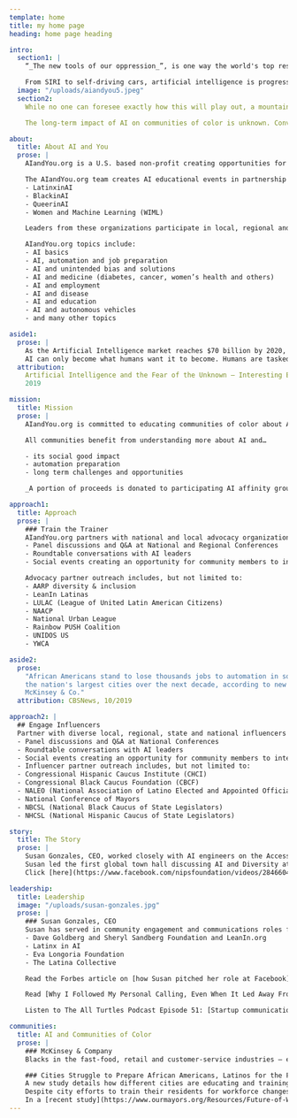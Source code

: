 ```yaml
---
template: home
title: my home page
heading: home page heading

intro:
  section1: |
    “_The new tools of our oppression_”, is one way the world's top researchers and industry leaders have described the threat that artificial intelligence poses to humankind.

    From SIRI to self-driving cars, artificial intelligence is progressing rapidly. Will communities of color be prepared for AI related opportunities and challenges impacting their neighborhoods?
  image: "/uploads/aiandyou5.jpeg"
  section2:
    While no one can foresee exactly how this will play out, a mountain of evidence suggests that just like during past technological leaps, the fears —though realistic — can be managed through education and dialogue.

    The long-term impact of AI on communities of color is unknown. Conversations about AI are absent in the communities most directly affected by automation and other AI tools.

about:
  title: About AI and You
  prose: |
    AIandYou.org is a U.S. based non-profit creating opportunities for communities of color and women to learn about Artificial Intelligence (AI) through local outreach, informative gatherings, conversations and on-going communications with diverse AI leaders and others in the field.

    The AIandYou.org team creates AI educational events in partnership with global AI leaders, diverse thought leaders and community advocacy organizations.  Participants include scientists, researchers and engineers from:
    - LatinxinAI
    - BlackinAI
    - QueerinAI 
    - Women and Machine Learning (WIML)

    Leaders from these organizations participate in local, regional and national events to educate, inform and collaborate with the community.  

    AIandYou.org topics include:
    - AI basics
    - AI, automation and job preparation
    - AI and unintended bias and solutions
    - AI and medicine (diabetes, cancer, women’s health and others)
    - AI and employment 
    - AI and disease
    - AI and education
    - AI and autonomous vehicles 
    - and many other topics

aside1:
  prose: |
    As the Artificial Intelligence market reaches $70 billion by 2020, humans' fear is in the rise. Why do humans fear AI?
    AI can only become what humans want it to become. Humans are tasked with coding into their AI creations. If the mass population is becoming anxious about AI this is due to fear of the unknown. It is also perhaps due to too little information available out there on the benefits that AI brings in order to balance with those believing AI will destroy society.
  attribution:
    Artificial Intelligence and the Fear of the Unknown – Interesting Engineer,
    2019

mission:
  title: Mission
  prose: |
    AIandYou.org is committed to educating communities of color about AI and supporting diverse AI leaders.  

    All communities benefit from understanding more about AI and… 

    - its social good impact
    - automation preparation
    - long term challenges and opportunities 

    _A portion of proceeds is donated to participating AI affinity groups_

approach1:
  title: Approach
  prose: |
    ### Train the Trainer
    AIandYou.org partners with national and local advocacy organizations to create community events including, but not limited to:
    - Panel discussions and Q&A at National and Regional Conferences
    - Roundtable conversations with AI leaders
    - Social events creating an opportunity for community members to interact with AI leaders from throughout the world.

    Advocacy partner outreach includes, but not limited to:
    - AARP diversity & inclusion
    - LeanIn Latinas
    - LULAC (League of United Latin American Citizens)
    - NAACP
    - National Urban League
    - Rainbow PUSH Coalition
    - UNIDOS US
    - YWCA

aside2:
  prose:
    "African Americans stand to lose thousands jobs to automation in some of
    the nation's largest cities over the next decade, according to new research from
    McKinsey & Co."
  attribution: CBSNews, 10/2019

approach2: |
  ## Engage Influencers
  Partner with diverse local, regional, state and national influencers to host a discussion and networking events with thought leaders, influencers and related staff members.  Events could include, but not limited to:
  - Panel discussions and Q&A at National Conferences
  - Roundtable conversations with AI leaders
  - Social events creating an opportunity for community members to interact with AI leaders from throughout the world.
  - Influencer partner outreach includes, but not limited to:
  - Congressional Hispanic Caucus Institute (CHCI)
  - Congressional Black Caucus Foundation (CBCF)
  - NALEO (National Association of Latino Elected and Appointed Officials)
  - National Conference of Mayors
  - NBCSL (National Black Caucus of State Legislators)
  - NHCSL (National Hispanic Caucus of State Legislators)

story:
  title: The Story
  prose: |
    Susan Gonzales, CEO, worked closely with AI engineers on the Accessibility and Social Good teams at Facebook.  Susan experienced the positive outcomes of AI through this work.  She continued to explore AI and continued to see its social good purposes and its unintended bias of AI. 
    Susan led the first global town hall discussing AI and Diversity at Neuro Infomration Processing Systems (NeurIPS) Montreal and was joined by the leaders of LatinxinAI, BlackinAI, WomeninMachineLearning (WIML) and QueerinAI.  She realized there is a wealth of information about AI and should be shared with communities of color for the good of all.  Susan launched AIandyou.org educate communities of color about all aspects of AI.
    Click [here](https://www.facebook.com/nipsfoundation/videos/284660435523814/) to see Susan lead the first AI Diversity and Inclusion Town Hall in Montreal at the 2018 Neuro-Processing Information Systems (NeurIPS) AI Global Conference

leadership:
  title: Leadership
  image: "/uploads/susan-gonzales.jpg"
  prose: |
    ### Susan Gonzales, CEO
    Susan has served in community engagement and communications roles for companies and public relations firms. She has served as a community representative and spokesperson for organizations including Facebook, Comcast, Levi Strauss & Co.  Susan has been responsible for creating community outreach teams and investing in the community.  She is known as a leader in the Latinx community based on her work in Washington, D.C. and Silicon Valley.  Susan is an outdoor enthusiast and lives in the Bay Area of California. She currently serves as Advisor Board Member to:
    - Dave Goldberg and Sheryl Sandberg Foundation and LeanIn.org
    - Latinx in AI
    - Eva Longoria Foundation
    - The Latina Collective

    Read the Forbes article on [how Susan pitched her role at Facebook](https://www.forbes.com/sites/viviannunez/2019/04/23/susan-gonzales-on-how-she-pitched-her-role-at-facebook-and-why-shes-now-focusing-on-diversity-in-ai-latina/#3aad93b21536)

    Read [Why I Followed My Personal Calling, Even When It Led Away From A Great Job](https://www.huffpost.com/entry/leaving-a-great-job_b_12592768) to learn about Susan's motivation.

    Listen to The All Turtles Podcast Episode 51: [Startup communication and outreach with Susan Gonzales](https://www.all-turtles.com/podcast/the-all-turtles-podcast-episode-51-startup-communication-and-outreach-with-susan-gonzales/)

communities:
  title: AI and Communities of Color
  prose: |
    ### McKinsey & Company 
    Blacks in the fast-food, retail and customer-service industries — especially those in \"support roles\" like cashiers, office clerks, stockroom laborers and call-center representatives — are most vulnerable to their jobs disappearing as companies invest more in labor-replacing technologies. In all, African-Americans are projected to lose a total of 132,000 jobs between now and 2030 due to automation, researchers said.  Of course, other groups are also under threat. Latinos could see roughly a quarter of their jobs automated out of existence, according to McKinsey, while Asians, whites and others will also be affected.

    ### Cities Struggle to Prepare African Americans, Latinos for the Future Workforce – U.S. News, 2019
    A new study details how different cities are educating and training their populations most impacted by job automation.
    Despite city efforts to train their residents for workforce changes as automation threatens millions of jobs, they are struggling to equip their most vulnerable populations: African Americans and Latinos.
    In a [recent study](https://www.ourmayors.org/Resources/Future-of-Work-Initiative) released by the African American Mayors Association, which represents more than 500 African American mayors across the U.S., researchers examined three cities – Gary, [Indiana](https://www.usnews.com/news/best-states/indiana); Columbia, [South Carolina](https://www.usnews.com/news/best-states/south-carolina); and Long Beach, [California](https://www.usnews.com/news/best-states/california) – to see how successful they've been in preparing students and workers to succeed in the changing labor market. What they found: the initiatives aren't effectively reaching the populations most likely to lose their jobs to automation.
---
```

